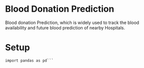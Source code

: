 # Blood Donation Prediction
Blood donation Prediction, which is widely used to track the blood availability and future blood prediction of nearby Hospitals.


# Setup

```import numpy as np	
import pandas as pd```
